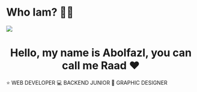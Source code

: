 # Who Iam? 😶‍🌫️
<img align="center" src="https://repository-images.githubusercontent.com/245572380/df273280-6199-11ea-8094-2ed33e74c34f"/>
<h1 align="center" >Hello, my name is Abolfazl, you can call me Raad ❤️ </h1> 
<p>
⭐  WEB DEVELOPER
   💻 BACKEND JUNIOR
🍫  GRAPHIC DESIGNER
  
    
  
  
</p>
